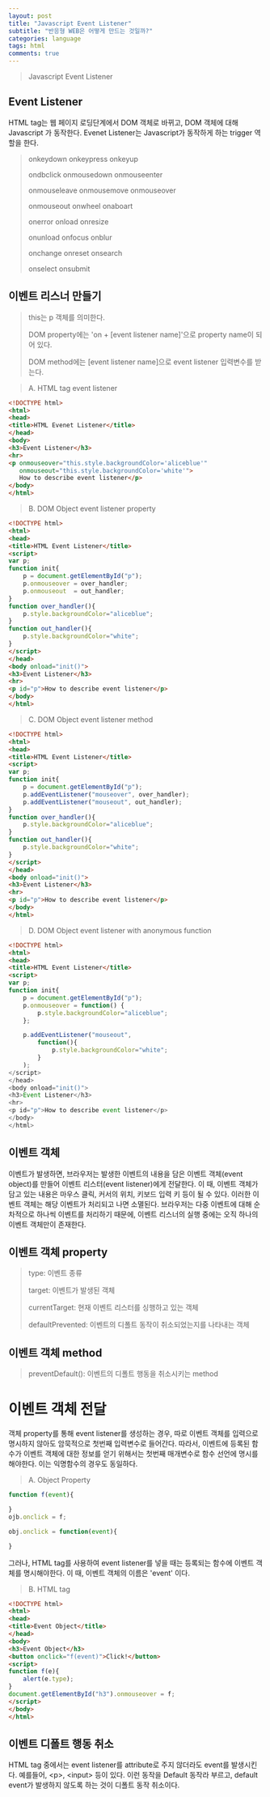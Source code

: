 ```yaml
---
layout: post
title: "Javascript Event Listener"
subtitle: "반응형 WEB은 어떻게 만드는 것일까?"
categories: language
tags: html
comments: true
---
```


>Javascript Event Listener

## Event Listener

HTML tag는 웹 페이지 로딩단계에서 DOM 객체로 바뀌고, DOM 객체에 대해 Javascript 가 동작한다.
Evenet Listener는 Javascript가 동작하게 하는 trigger 역할을 한다.

>onkeydown	onkeypress	onkeyup
>
>ondbclick	onmousedown	onmouseenter
>
>onmouseleave	onmousemove	onmouseover
>
>onmouseout	onwheel		onaboart
>
>onerror	onload		onresize
>
>onunload	onfocus		onblur
>
>onchange	onreset		onsearch
>
>onselect	onsubmit

## 이벤트 리스너 만들기

>this는 p 객체를 의미한다.
>
>DOM property에는 'on + [event listener name]'으로 property name이 되어 있다.
>
>DOM method에는 [event listener name]으로 event listener 입력변수를 받는다.

>A. HTML tag event listener

```html
<!DOCTYPE html>
<html>
<head>
<title>HTML Evenet Listener</title>
</head>
<body>
<h3>Event Listener</h3>
<hr>
<p onmouseover="this.style.backgroundColor='aliceblue'"
   onmouseout="this.style.backgroundColor='white'">
   How to describe event listener</p>
</body>
</html>
```

>B. DOM Object event listener property

```html
<!DOCTYPE html>
<html>
<head>
<title>HTML Event Listener</title>
<script>
var p;
function init{
	p = document.getElementById("p");
	p.onmouseover = over_handler;
	p.onmouseout  = out_handler;
}
function over_handler(){
	p.style.backgroundColor="aliceblue";
}
function out_handler(){
	p.style.backgroundColor="white";
}
</script>
</head>
<body onload="init()">
<h3>Event Listener</h3>
<hr>
<p id="p">How to describe event listener</p>
</body>
</html>
```

>C. DOM Object event listener method

```html
<!DOCTYPE html>
<html>
<head>
<title>HTML Event Listener</title>
<script>
var p;
function init{
	p = document.getElementById("p");
	p.addEventListener("mouseover", over_handler);
	p.addEventListener("mouseout", out_handler);
}
function over_handler(){
	p.style.backgroundColor="aliceblue";
}
function out_handler(){
	p.style.backgroundColor="white";
}
</script>
</head>
<body onload="init()">
<h3>Event Listener</h3>
<hr>
<p id="p">How to describe event listener</p>
</body>
</html>
```

>D. DOM Object event listener with anonymous function

```html
<!DOCTYPE html>
<html>
<head>
<title>HTML Event Listener</title>
<script>
var p;
function init{
	p = document.getElementById("p");
	p.onmouseover = function() {
		p.style.backgroundColor="aliceblue";
	};

	p.addEventListener("mouseout", 
		function(){
			p.style.backgroundColor="white";
		}	
	);
</script>
</head>
<body onload="init()">
<h3>Event Listener</h3>
<hr>
<p id="p">How to describe event listener</p>
</body>
</html>
```

## 이벤트 객체

이벤트가 발생하면, 브라우저는 발생한 이벤트의 내용을 담은 이벤트 객체(event object)를 만들어 이벤트 리스터(event listener)에게 전달한다.
이 때, 이벤트 객체가 담고 있는 내용은 마우스 클릭, 커서의 위치, 키보드 입력 키 등이 될 수 있다. 이러한 이벤트 객체는 해당 이벤트가 처리되고 나면 소멸된다.
브라우저는 다중 이벤트에 대해 순차적으로 하나씩 이벤트를 처리하기 때문에, 이벤트 리스너의 실행 중에는 오직 하나의 이벤트 객체만이 존재한다.

## 이벤트 객체 property

>type: 이벤트 종류
>
>target: 이벤트가 발생된 객체
>
>currentTarget: 현재 이벤트 리스터를 싱행하고 있는 객체
>
>defaultPrevented: 이벤트의 디폴트 동작이 취소되었는지를 나타내는 객체

## 이벤트 객체 method

>preventDefault(): 이벤트의 디폴트 행동을 취소시키는 method

# 이벤트 객체 전달

객체 property를 통해 event listener를 생성하는 경우, 따로 이벤트 객체를 입력으로 명시하지 않아도 암묵적으로 첫번째 입력변수로 들어간다. 
따라서, 이벤트에 등록된 함수가 이벤트 객체에 대한 정보를 얻기 위해서는 첫번째 매개변수로 함수 선언에 명시를 해야한다. 이는 익명함수의 경우도 동일하다.

>A. Object Property

```js
function f(event){

}
ojb.onclick = f;
```

```js
obj.onclick = function(event){

}
```



그러나, HTML tag를 사용하여 event listener를 넣을 때는 등록되는 함수에 이벤트 객체를 명시해야한다.
이 때, 이벤트 객체의 이름은 'event' 이다.

>B. HTML tag

```html
<!DOCTYPE html>
<html>
<head>
<title>Event Object</title>
</head>
<body>
<h3>Event Object</h3>
<button onclick="f(event)">Click!</button>
<script>
function f(e){
	alert(e.type);
}
document.getElementById("h3").onmouseover = f;
</script>
</body>
</html>
```


## 이벤트 디폴트 행동 취소

HTML tag 중에서는 event listener를 attribute로 주지 않더라도 event를 발생시킨다.
예를들어, &#60;p&#62;, &#60;input&#62; 등이 있다. 이런 동작을 Default 동작라 부르고,
default event가 발생하지 않도록 하는 것이 디폴트 동작 취소이다.






















